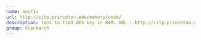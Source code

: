 ```yaml
---
name: aesfix
url: http://citp.princeton.edu/memory/code/
description: tool to find AES key in RAM. URL : http://citp.princeton.edu/memory/code/ Groups : blackarch blackarch-cracker blackarch-forensic
group: blackarch
---
```

